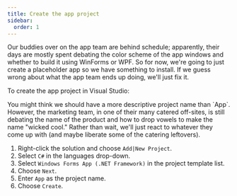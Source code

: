 ```yaml
---
title: Create the app project
sidebar:
  order: 1
---
```


Our buddies over on the app team are behind schedule; apparently, their days are mostly spent debating the color scheme of the app windows and whether to build it using WinForms or WPF. So for now, we're going to just create a placeholder app so we have something to install. If we guess wrong about what the app team ends up doing, we'll just fix it.

To create the app project in Visual Studio:

<aside class="tutorial">
You might think we should have a more descriptive project name than `App`. However, the marketing team, in one of their many catered off-sites, is still debating the name of the product and how to drop vowels to make the name "wicked cool." Rather than wait, we'll just react to whatever they come up with (and maybe liberate some of the catering leftovers).
</aside>

1. Right-click the solution and choose `Add|New Project`.
2. Select `C#` in the languages drop-down.
3. Select `Windows Forms App (.NET Framework)` in the project template list.
4. Choose `Next`.
5. Enter `App` as the project name.
6. Choose `Create`.

